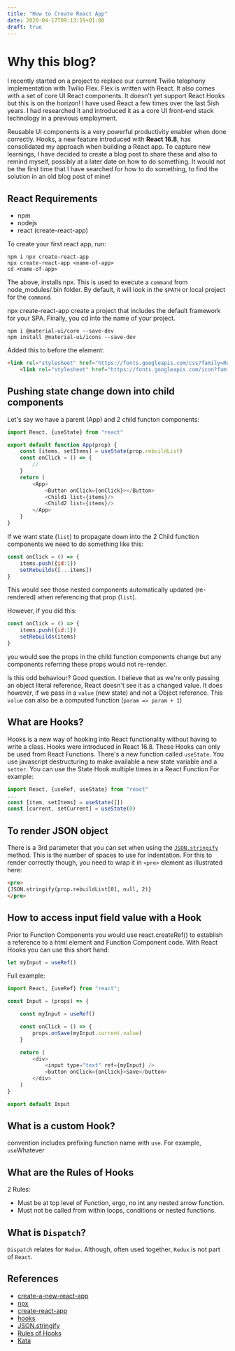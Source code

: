 ```yaml
---
title: "How to Create React App"
date: 2020-04-17T09:13:19+01:00
draft: true
---
```


# Why this blog?

I recently started on a project to replace our current Twilio telephony implementation with Twilio Flex.  Flex is written with React.  It also comes with a set of core UI React components.  It doesn't yet support React Hooks but this is on the horizon!  I have used React a few times over the last 5ish years.  I had researched it and introduced it as a core UI front-end stack technology in a previous employment.  

Reusable UI components is a very powerful productivity enabler when done correctly.  Hooks, a new feature introduced with **React 16.8**, has consolidated my approach when building a React app. To capture new learnings, I have decided to create a blog post to share these and also to remind myself, possibly at a later date on how to do something.  It would not be the first time that I have searched for how to do something, to find the solution in an old blog post of mine!

## React Requirements

- npm
- nodejs
- react (create-react-app)

To create your first react app, run:

```script
npm i npx create-react-app
npx create-react-app <name-of-app>
cd <name-of-app>
```

The above, installs npx. This is used to execute a `command` from node_modules/.bin folder.  By default, it will look in the `$PATH` or local project for the `command`.

npx create-react-app create a project that includes the default framework for your SPA.  Finally, you cd into the name of your project.

```
npm i @material-ui/core --save-dev
npm install @material-ui/icons --save-dev
```

Added this to before the </head> element:
```html
<link rel="stylesheet" href="https://fonts.googleapis.com/css?family=Roboto:300,400,500,700&display=swap" />
    <link rel="stylesheet" href="https://fonts.googleapis.com/icon?family=Material+Icons" />
```

## Pushing state change down into child components

Let's say we have a parent (App) and 2 child functon components:

```js
import React, {useState} from "react"

export default function App(prop) {
    const [items, setItems] = useState(prop.rebuildList)
    const onClick = () => {
        //     
    }
    return (
        <App>
            <Button onClick={onClick}></Button>
            <Child1 list={items}/>
            <Child2 list={items}/>
        </App>
    }
}
```

If we want state (`list`) to propagate down into the 2 Child function components we need to do something like this:

```js
const onClick = () => {
    items.push({id:1})
    setRebuilds([...items])
}
```

This would see those nested components automatically updated (re-rendered) when referencing that prop (`list`).

However, if you did this:
```js
const onClick = () => {
    items.push({id:1})
    setRebuilds(items)
}
```

you would see the props in the child function components change but any components referring these props would not re-render.

Is this odd behaviour?  Good question.  I believe that as we're only passing an object literal reference, React doesn't see it as a changed value.  It does however, if we pass in a `value` (new state) and not a Object reference.  This `value` can also be a computed function (`param => param + 1`)

## What are Hooks?

Hooks is a new way of hooking into React functionality without having to write a class.  Hooks were introduced in React 16.8.  These Hooks can only be used from React Functions.  There's a new function called `useState`.  You use javascript destructuring to make available a new state variable and a `setter`. You can use the State Hook multiple times in a React Function For example:

```js
import React, {useRef, useState} from "react"
...
const [item, setItems] = useState([])
const [current, setCurrent] = useState(0)
```


## To render JSON object

There is a 3rd parameter that you can set when using the [`JSON.stringify`](https://developer.mozilla.org/en-US/docs/Web/JavaScript/Reference/Global_Objects/JSON/stringify) method.  This is the number of spaces to use for indentation.  For this to render correctly though, you need to wrap it in `<pre>` element as illustrated here:

```html
<pre>
{JSON.stringify(prop.rebuildList[0], null, 2)}
</pre>
```

## How to access input field value with a Hook

Prior to Function Components you would use react.createRef() to establish a reference to a html element and Function Component code.  With React Hooks you can use this short hand:

```js
let myInput = useRef()
```

Full example:
```js
import React, {useRef} from "react";

const Input = (props) => {

    const myInput = useRef()    

    const onClick = () => {
        props.onSave(myInput.current.value)
    }

    return (
        <div>
            <input type="text" ref={myInput} />
            <button onClick={onClick}>Save</button>
        </div>
    )
}

export default Input
```

## What is a custom Hook?

convention includes prefixing function name with `use`.  For example, `use`Whatever


## What are the Rules of Hooks

2 Rules:

- Must be at top level of Function, ergo, no int any nested arrow function.
- Must not be called from within loops, conditions or nested functions.

## What is `Dispatch`?

`Dispatch` relates for `Redux`.  Although, often used together, `Redux` is not part of `React`.



## References

- [create-a-new-react-app](https://reactjs.org/docs/create-a-new-react-app.html)
- [npx](https://www.npmjs.com/package/npx)
- [create-react-app](https://www.npmjs.com/package/create-react-app)
- [hooks](https://reactjs.org/docs/hooks-overview.html)
- [JSON.stringify](https://developer.mozilla.org/en-US/docs/Web/JavaScript/Reference/Global_Objects/JSON/stringify)
- [Rules of Hooks](https://reactjs.org/docs/hooks-rules.html)
- [Kata](https://github.com/garrardkitchen/katas/blob/master/react-function-components.md)



